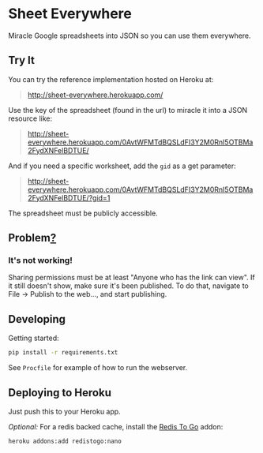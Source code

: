 # Sheet Everywhere

Miracle Google spreadsheets into JSON so you can use them everywhere.

## Try It

You can try the reference implementation hosted on Heroku at:

> http://sheet-everywhere.herokuapp.com/

Use the key of the spreadsheet (found in the url) to miracle it into a JSON
resource like:

> http://sheet-everywhere.herokuapp.com/0AvtWFMTdBQSLdFI3Y2M0RnI5OTBMa2FydXNFelBDTUE/

And if you need a specific worksheet, add the `gid` as a get parameter:

> http://sheet-everywhere.herokuapp.com/0AvtWFMTdBQSLdFI3Y2M0RnI5OTBMa2FydXNFelBDTUE/?gid=1

The spreadsheet must be publicly accessible.


## Problem[?](http://cl.ly/BG7R/trollface.jpg)

### It's not working!
Sharing permissions must be at least "Anyone who has the link can view". If it still doesn't
show, make sure it's been published. To do that, navigate to File -> Publish to the web...,
and start publishing.

## Developing

Getting started:

```bash
pip install -r requirements.txt
```

See `Procfile` for example of how to run the webserver.

## Deploying to Heroku

Just push this to your Heroku app.

*Optional:* For a redis backed cache, install the [Redis To Go] addon:

```bash
heroku addons:add redistogo:nano
```

  [Redis To Go]: https://addons.heroku.com/redistogo
